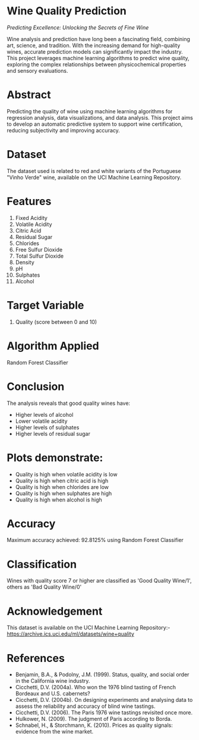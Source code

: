 # Wine Quality Prediction

*Predicting Excellence: Unlocking the Secrets of Fine Wine*

Wine analysis and prediction have long been a fascinating field, combining art, science, and tradition. With the increasing demand for high-quality wines, accurate prediction models can significantly impact the industry. This project leverages machine learning algorithms to predict wine quality, exploring the complex relationships between physicochemical properties and sensory evaluations.

# Abstract

Predicting the quality of wine using machine learning algorithms for regression analysis, data visualizations, and data analysis. This project aims to develop an automatic predictive system to support wine certification, reducing subjectivity and improving accuracy.

# Dataset

The dataset used is related to red and white variants of the Portuguese "Vinho Verde" wine, available on the UCI Machine Learning Repository.

# Features

1. Fixed Acidity
2. Volatile Acidity
3. Citric Acid
4. Residual Sugar
5. Chlorides
6. Free Sulfur Dioxide
7. Total Sulfur Dioxide
8. Density
9. pH
10. Sulphates
11. Alcohol

# Target Variable

1. Quality (score between 0 and 10)

# Algorithm Applied

Random Forest Classifier

# Conclusion

The analysis reveals that good quality wines have:

- Higher levels of alcohol
- Lower volatile acidity
- Higher levels of sulphates
- Higher levels of residual sugar

# Plots demonstrate:

- Quality is high when volatile acidity is low
- Quality is high when citric acid is high
- Quality is high when chlorides are low
- Quality is high when sulphates are high
- Quality is high when alcohol is high

# Accuracy

Maximum accuracy achieved: 92.8125% using Random Forest Classifier

# Classification

Wines with quality score 7 or higher are classified as 'Good Quality Wine/1', others as 'Bad Quality Wine/0'

# Acknowledgement

This dataset is available on the UCI Machine Learning Repository:- 
https://archive.ics.uci.edu/ml/datasets/wine+quality

# References

- Benjamin, B.A., & Podolny, J.M. (1999). Status, quality, and social order in the California wine industry.
- Cicchetti, D.V. (2004a). Who won the 1976 blind tasting of French Bordeaux and U.S. cabernets?
- Cicchetti, D.V. (2004b). On designing experiments and analysing data to assess the reliability and accuracy of blind wine tastings.
- Cicchetti, D.V. (2006). The Paris 1976 wine tastings revisited once more.
- Hulkower, N. (2009). The judgment of Paris according to Borda.
- Schnabel, H., & Storchmann, K. (2010). Prices as quality signals: evidence from the wine market.
